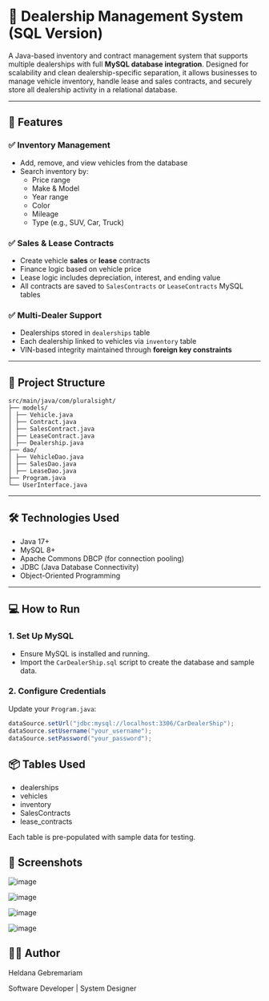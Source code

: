 # 🚗 Dealership Management System (SQL Version)

A Java-based inventory and contract management system that supports multiple dealerships with full **MySQL database integration**. Designed for scalability and clean dealership-specific separation, it allows businesses to manage vehicle inventory, handle lease and sales contracts, and securely store all dealership activity in a relational database.

---

## 📌 Features

### ✅ Inventory Management
- Add, remove, and view vehicles from the database
- Search inventory by:
  - Price range
  - Make & Model
  - Year range
  - Color
  - Mileage
  - Type (e.g., SUV, Car, Truck)

### ✅ Sales & Lease Contracts
- Create vehicle **sales** or **lease** contracts
- Finance logic based on vehicle price
- Lease logic includes depreciation, interest, and ending value
- All contracts are saved to `SalesContracts` or `LeaseContracts` MySQL tables

### ✅ Multi-Dealer Support
- Dealerships stored in `dealerships` table
- Each dealership linked to vehicles via `inventory` table
- VIN-based integrity maintained through **foreign key constraints**

---

## 🧱 Project Structure
```
src/main/java/com/pluralsight/
├── models/
│ ├── Vehicle.java
│ ├── Contract.java
│ ├── SalesContract.java
│ ├── LeaseContract.java
│ ├── Dealership.java
├── dao/
│ ├── VehicleDao.java
│ ├── SalesDao.java
│ ├── LeaseDao.java
├── Program.java
└── UserInterface.java
```

---

## 🛠️ Technologies Used

- Java 17+
- MySQL 8+
- Apache Commons DBCP (for connection pooling)
- JDBC (Java Database Connectivity)
- Object-Oriented Programming

---

## 💻 How to Run

### 1. Set Up MySQL
- Ensure MySQL is installed and running.
- Import the `CarDealerShip.sql` script to create the database and sample data.

### 2. Configure Credentials
Update your `Program.java`:

```java
dataSource.setUrl("jdbc:mysql://localhost:3306/CarDealerShip");
dataSource.setUsername("your_username");
dataSource.setPassword("your_password");
```

## 📦 Tables Used

- dealerships
- vehicles
- inventory
- SalesContracts
- lease_contracts

Each table is pre-populated with sample data for testing.

## 📸 Screenshots

![image](https://github.com/user-attachments/assets/467f50e6-c688-4585-b0ad-61f64392edd5)

![image](https://github.com/user-attachments/assets/d90981cd-0fd1-41ef-a411-0b4dfc619025)

![image](https://github.com/user-attachments/assets/279dc9ea-7f2d-478a-95be-2c89fe079190)

![image](https://github.com/user-attachments/assets/798451db-8d40-463e-a0c3-99411b7a6e61)

## 🙋‍♀️ Author
Heldana Gebremariam

Software Developer | System Designer



